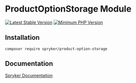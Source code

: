 # ProductOptionStorage Module
[![Latest Stable Version](https://poser.pugx.org/spryker/product-option-storage/v/stable.svg)](https://packagist.org/packages/spryker/product-option-storage)
[![Minimum PHP Version](https://img.shields.io/badge/php-%3E%3D%208.2-8892BF.svg)](https://php.net/)

## Installation

```
composer require spryker/product-option-storage
```

## Documentation

[Spryker Documentation](https://spryker.github.io)
